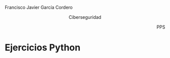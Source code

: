 <p align="left">Francisco Javier García Cordero</p> <p align="center">Ciberseguridad</p> <p align="right">PPS</p>

# Ejercicios Python
